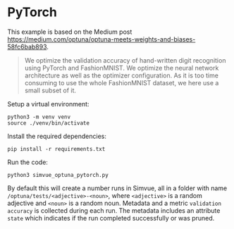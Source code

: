 # PyTorch

This example is based on the Medium post https://medium.com/optuna/optuna-meets-weights-and-biases-58fc6bab893.

> We optimize the validation accuracy of hand-written
> digit recognition using
> PyTorch and FashionMNIST. We optimize the neural network architecture as well as the optimizer
> configuration. As it is too time consuming to use the whole FashionMNIST dataset,
> we here use a small subset of it.

Setup a virtual environment:
```
python3 -m venv venv
source ./venv/bin/activate
```
Install the required dependencies:
```
pip install -r requirements.txt
```
Run the code:
```
python3 simvue_optuna_pytorch.py
```
By default this will create a number runs in Simvue, all in a folder with name `/optuna/tests/<adjective>-<noun>`, where `<adjective>` is a random
adjective and `<noun>` is a random noun. Metadata and a metric `validation accuracy` is collected during each run. The metadata includes
an attribute `state` which indicates if the run completed successfully or was pruned.
